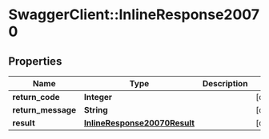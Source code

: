 # SwaggerClient::InlineResponse20070

## Properties
Name | Type | Description | Notes
------------ | ------------- | ------------- | -------------
**return_code** | **Integer** |  | [optional] 
**return_message** | **String** |  | [optional] 
**result** | [**InlineResponse20070Result**](InlineResponse20070Result.md) |  | [optional] 



